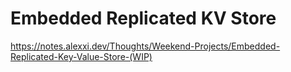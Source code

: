 # Embedded Replicated KV Store

https://notes.alexxi.dev/Thoughts/Weekend-Projects/Embedded-Replicated-Key-Value-Store-(WIP)
